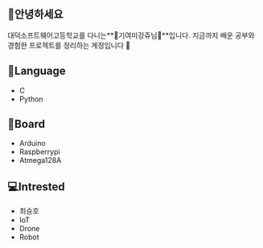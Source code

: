 ## 👏안녕하세요
대덕소프트웨어고등학교를 다니는**💜기여미강쥬님💜**입니다. 
지금까지 배운 공부와 경험한 프로젝트를 정리하는 계정입니다 🌹

## 📏Language
- C
- Python

## 🧩Board
- Arduino
- Raspberrypi
- Atmega128A

## 💻Intrested
- 최승호
- IoT
- Drone
- Robot



